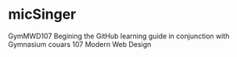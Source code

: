 # micSinger
GymMWD107
Begining the GitHub learning guide in conjunction with Gymnasium couars 107 Modern Web Design
